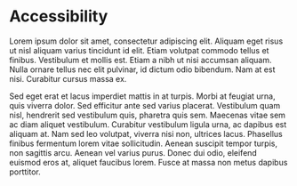 # Accessibility

Lorem ipsum dolor sit amet, consectetur adipiscing elit. Aliquam eget risus ut nisl aliquam varius tincidunt id elit. Etiam volutpat commodo tellus et finibus. Vestibulum et mollis est. Etiam a nibh ut nisi accumsan aliquam. Nulla ornare tellus nec elit pulvinar, id dictum odio bibendum. Nam at est nisi. Curabitur cursus massa ex.

Sed eget erat et lacus imperdiet mattis in at turpis. Morbi at feugiat urna, quis viverra dolor. Sed efficitur ante sed varius placerat. Vestibulum quam nisl, hendrerit sed vestibulum quis, pharetra quis sem. Maecenas vitae sem ac diam aliquet vestibulum. Curabitur vestibulum ligula urna, ac dapibus est aliquam at. Nam sed leo volutpat, viverra nisi non, ultrices lacus. Phasellus finibus fermentum lorem vitae sollicitudin. Aenean suscipit tempor turpis, non sagittis arcu. Aenean vel varius purus. Donec dui odio, eleifend euismod eros at, aliquet faucibus lorem. Fusce at massa non metus dapibus porttitor.